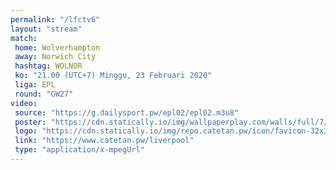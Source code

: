 ```yaml
---
permalink: "/lfctv6"
layout: "stream"
match:
 home: Wolverhampton
 away: Norwich City
 hashtag: WOLNOR
 ko: "21.00 (UTC+7) Minggu, 23 Februari 2020"
 liga: EPL
 round: "GW27"
video:
 source: "https://g.dailysport.pw/epl02/epl02.m3u8"
 poster: "https://cdn.statically.io/img/wallpaperplay.com/walls/full/7/1/1/324254.jpg?w=720&quality=60&format=webp"
 logo: "https://cdn.statically.io/img/repo.catetan.pw/icon/favicon-32x32.png"
 link: "https://www.catetan.pw/liverpool"
 type: "application/x-mpegUrl"
---
```

